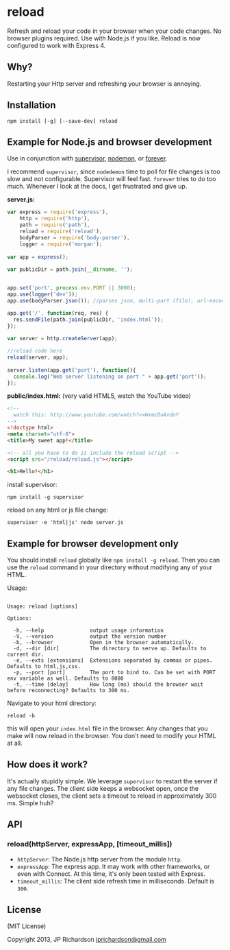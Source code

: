reload
=======

Refresh and reload your code in your browser when your code changes. No browser plugins required. Use with Node.js if you like.
Reload is now configured to work with Express 4.



Why?
----

Restarting your Http server and refreshing your browser is annoying.



Installation
------------

    npm install [-g] [--save-dev] reload



Example for Node.js and browser development
--------------------------------------------

Use in conjunction with [supervisor](https://github.com/isaacs/node-supervisor), [nodemon](https://github.com/remy/nodemon), or [forever](https://github.com/nodejitsu/forever).

I recommend `supervisor`, since `nodedemon` time to poll for file changes is too slow and not configurable. Supervisor will feel fast. `forever` tries to do too much. Whenever I look at the docs, I get frustrated and give up.


**server.js:**
```javascript
var express = require('express'),
    http = require('http'),
    path = require('path'),
    reload = require('reload'),
    bodyParser = require('body-parser'),
    logger = require('morgan');
 
var app = express();
 
var publicDir = path.join(__dirname, '');


app.set('port', process.env.PORT || 3000);
app.use(logger('dev'));
app.use(bodyParser.json()); //parses json, multi-part (file), url-encoded 

app.get('/', function(req, res) {
  res.sendFile(path.join(publicDir, 'index.html'));
});
 
var server = http.createServer(app);

//reload code here 
reload(server, app);
 
server.listen(app.get('port'), function(){
  console.log("Web server listening on port " + app.get('port'));
});
```

**public/index.html:** (very valid HTML5, watch the YouTube video)
```html
<!-- 
  watch this: http://www.youtube.com/watch?v=WxmcDoAxdoY 
-->
<!doctype html>
<meta charset="utf-8">
<title>My sweet app!</title>

<!-- all you have to do is include the reload script -->
<script src="/reload/reload.js"></script>

<h1>Hello!</h1>
```

install supervisor:
```
npm install -g supervisor
```

reload on any html or js file change:
```
supervisor -e 'html|js' node server.js
```



Example for browser development only
-------------------------------------

You should install `reload` globally like `npm install -g reload`. Then you can use the `reload` command in your directory without modifying any of your HTML.

Usage:

```

Usage: reload [options]

Options:

  -h, --help               output usage information
  -V, --version            output the version number
  -b, --browser            Open in the browser automatically.
  -d, --dir [dir]          The directory to serve up. Defaults to current dir.
  -e, --exts [extensions]  Extensions separated by commas or pipes. Defaults to html,js,css.
  -p, --port [port]        The port to bind to. Can be set with PORT env variable as well. Defaults to 8080
  -t, --time [delay]       How long (ms) should the browser wait before reconnecting? Defaults to 300 ms.

```

Navigate to your html directory:

    reload -b

this will open your `index.html` file in the browser. Any changes that you make will now reload in the browser. You don't need to modify your HTML at all.



How does it work?
-----------------

It's actually stupidly simple. We leverage `supervisor` to restart the server if any file changes. The client side keeps a websocket open, once the websocket closes, the client sets a timeout to reload in approximately 300 ms. Simple huh?



API
---

### reload(httpServer, expressApp, [timeout_millis])

- `httpServer`: The Node.js http server from the module `http`.
- `expressApp`: The express app. It may work with other frameworks, or even with Connect. At this time, it's only been tested with Express.
- `timeout_millis`: The client side refresh time in milliseconds. Default is `300`.



License
-------

(MIT License)

Copyright 2013, JP Richardson  <jprichardson@gmail.com>


